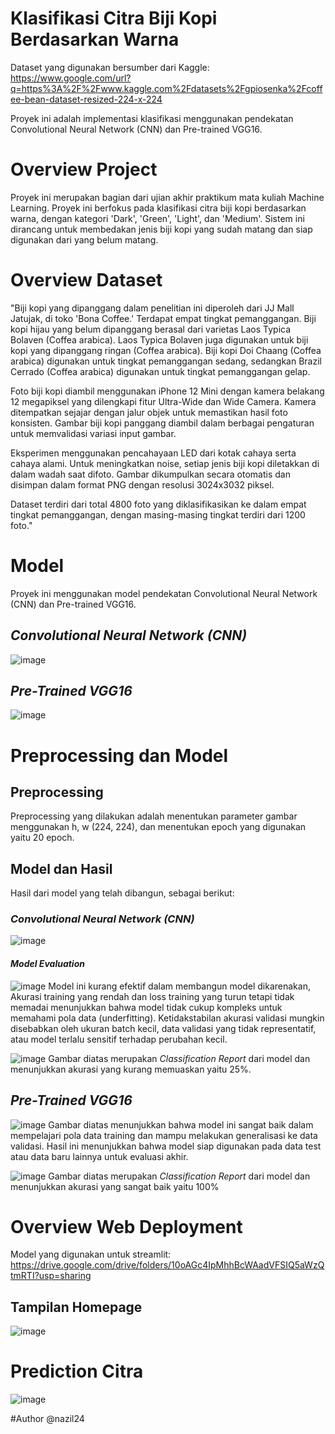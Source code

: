 # Klasifikasi Citra Biji Kopi Berdasarkan Warna
Dataset yang digunakan bersumber dari Kaggle: https://www.google.com/url?q=https%3A%2F%2Fwww.kaggle.com%2Fdatasets%2Fgpiosenka%2Fcoffee-bean-dataset-resized-224-x-224

Proyek ini adalah implementasi klasifikasi menggunakan pendekatan Convolutional Neural Network (CNN) dan Pre-trained VGG16.

# Overview Project
Proyek ini merupakan bagian dari ujian akhir praktikum mata kuliah Machine Learning. Proyek ini berfokus pada klasifikasi citra biji kopi berdasarkan warna, dengan kategori 'Dark', 'Green', 'Light', dan 'Medium'. Sistem ini dirancang untuk membedakan jenis biji kopi yang sudah matang dan siap digunakan dari yang belum matang.

# Overview Dataset
"Biji kopi yang dipanggang dalam penelitian ini diperoleh dari JJ Mall Jatujak, di toko 'Bona Coffee.' Terdapat empat tingkat pemanggangan. Biji kopi hijau yang belum dipanggang berasal dari varietas Laos Typica Bolaven (Coffea arabica). Laos Typica Bolaven juga digunakan untuk biji kopi yang dipanggang ringan (Coffea arabica). Biji kopi Doi Chaang (Coffea arabica) digunakan untuk tingkat pemanggangan sedang, sedangkan Brazil Cerrado (Coffea arabica) digunakan untuk tingkat pemanggangan gelap.

Foto biji kopi diambil menggunakan iPhone 12 Mini dengan kamera belakang 12 megapiksel yang dilengkapi fitur Ultra-Wide dan Wide Camera. Kamera ditempatkan sejajar dengan jalur objek untuk memastikan hasil foto konsisten. Gambar biji kopi panggang diambil dalam berbagai pengaturan untuk memvalidasi variasi input gambar.

Eksperimen menggunakan pencahayaan LED dari kotak cahaya serta cahaya alami. Untuk meningkatkan noise, setiap jenis biji kopi diletakkan di dalam wadah saat difoto. Gambar dikumpulkan secara otomatis dan disimpan dalam format PNG dengan resolusi 3024x3032 piksel.

Dataset terdiri dari total 4800 foto yang diklasifikasikan ke dalam empat tingkat pemanggangan, dengan masing-masing tingkat terdiri dari 1200 foto."

# Model 
Proyek ini menggunakan model pendekatan Convolutional Neural Network (CNN) dan Pre-trained VGG16.
## *Convolutional Neural Network (CNN)*

![image](https://github.com/user-attachments/assets/f5469ea0-c65d-4786-a8a6-4352e8bae62d)

## *Pre-Trained VGG16*
![image](https://github.com/user-attachments/assets/8fe633f1-7efd-4153-bdbb-9a1cf0524b41)


# Preprocessing dan Model
## Preprocessing 
Preprocessing yang dilakukan adalah menentukan parameter gambar menggunakan h, w (224, 224), dan menentukan epoch yang digunakan yaitu 20 epoch. 

## Model dan Hasil 
Hasil dari model yang telah dibangun, sebagai berikut:
### *Convolutional Neural Network (CNN)*
![image](https://github.com/user-attachments/assets/83aa275c-71e4-4ca4-9158-2d6eda31e518)
#### *Model Evaluation*
![image](https://github.com/user-attachments/assets/daec0b40-feab-467e-a540-7dd08da9d683)
Model ini kurang efektif dalam membangun model dikarenakan, Akurasi training yang rendah dan loss training yang turun tetapi tidak memadai menunjukkan bahwa model tidak cukup kompleks untuk memahami pola data (underfitting). Ketidakstabilan akurasi validasi mungkin disebabkan oleh ukuran batch kecil, data validasi yang tidak representatif, atau model terlalu sensitif terhadap perubahan kecil.

![image](https://github.com/user-attachments/assets/f20022eb-ecbc-4d82-90f0-2eeea1ae574c)
Gambar diatas merupakan *Classification Report* dari model dan menunjukkan akurasi yang kurang memuaskan yaitu 25%. 

## *Pre-Trained VGG16*
![image](https://github.com/user-attachments/assets/3f6986c6-4623-4014-8169-a6857fc9fb9c)
Gambar diatas menunjukkan bahwa model ini sangat baik dalam mempelajari pola data training dan mampu melakukan generalisasi ke data validasi. Hasil ini menunjukkan bahwa model siap digunakan pada data test atau data baru lainnya untuk evaluasi akhir.

![image](https://github.com/user-attachments/assets/a5d6c147-e6f2-4394-a914-c9998583c969)
Gambar diatas merupakan *Classification Report* dari model dan menunjukkan akurasi yang sangat baik yaitu 100%

# Overview Web Deployment
Model yang digunakan untuk streamlit: https://drive.google.com/drive/folders/10oAGc4IpMhhBcWAadVFSIQ5aWzQtmRTI?usp=sharing
## Tampilan Homepage 
![image](https://github.com/user-attachments/assets/ae832827-d3c1-4d39-b0aa-6afb5be56ce6)

# Prediction Citra 
![image](https://github.com/user-attachments/assets/c63aa81a-8a72-4950-9fab-140668871209)

#Author
@nazil24





